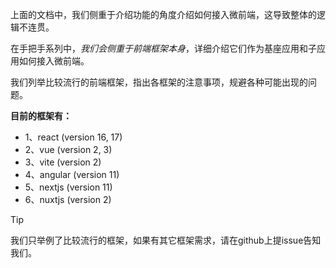 上面的文档中，我们侧重于介绍功能的角度介绍如何接入微前端，这导致整体的逻辑不连贯。

在手把手系列中，*我们会侧重于前端框架本身*，详细介绍它们作为基座应用和子应用如何接入微前端。

我们列举比较流行的前端框架，指出各框架的注意事项，规避各种可能出现的问题。

**目前的框架有：**
- 1、react (version 16, 17)
- 2、vue (version 2, 3)
- 3、vite (version 2)
- 4、angular (version 11)
- 5、nextjs (version 11)
- 6、nuxtjs (version 2)

> [!TIP]
> 我们只举例了比较流行的框架，如果有其它框架需求，请在github上提issue告知我们。
